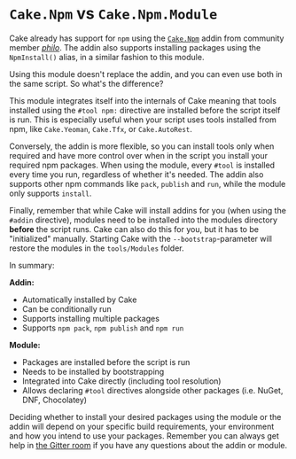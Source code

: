 # `Cake.Npm` vs `Cake.Npm.Module`

Cake already has support for `npm` using the [`Cake.Npm`](https://nuget.org/packages/Cake.Npm) addin from community member *[philo](https://github.com/philo)*. The addin also supports installing packages using the `NpmInstall()` alias, in a similar fashion to this module.

Using this module doesn't replace the addin, and you can even use both in the same script. So what's the difference?

This module integrates itself into the internals of Cake meaning that tools installed using the `#tool npm:` directive are installed before the script itself is run. This is especially useful when your script uses tools installed from npm, like `Cake.Yeoman`, `Cake.Tfx`, or `Cake.AutoRest`.

Conversely, the addin is more flexible, so you can install tools only when required and have more control over when in the script you install your required npm packages. When using the module, every `#tool` is installed every time you run, regardless of whether it's needed. The addin also supports other npm commands like `pack`, `publish` and `run`, while the module only supports `install`.

Finally, remember that while Cake will install addins for you (when using the `#addin` directive), modules need to be installed into the modules directory **before** the script runs. Cake can also do this for you, but it has to be "initialized" manually. Starting Cake with the `--bootstrap`-parameter will restore the modules in the `tools/Modules` folder.


In summary:

**Addin:**

- Automatically installed by Cake
- Can be conditionally run
- Supports installing multiple packages
- Supports `npm pack`, `npm publish` and `npm run`

**Module:**

- Packages are installed before the script is run
- Needs to be installed by bootstrapping
- Integrated into Cake directly (including tool resolution)
- Allows declaring `#tool` directives alongside other packages (i.e. NuGet, DNF, Chocolatey)

Deciding whether to install your desired packages using the module or the addin will depend on your specific build requirements, your environment and how you intend to use your packages. Remember you can always get help in [the Gitter room](https://gitter.im/cake-build/cake) if you have any questions about the addin or module.